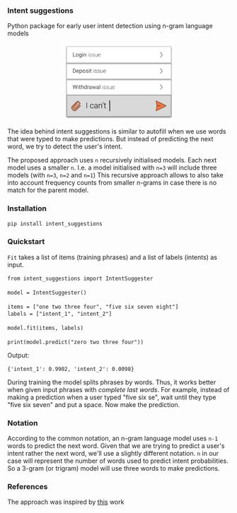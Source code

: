 ### Intent suggestions

Python package for early user intent detection using n-gram language models

<p align="center"><img src="img.png" width="50%"></p>

The idea behind intent suggestions is similar to autofill when we use words that were typed to make predictions. But instead of predicting the next word, we try to detect the user's intent.

The proposed approach uses `n` recursively initialised models. Each next model uses a smaller `n`. I.e. a model initialised with `n=3` will include three models (with `n=3`, `n=2` and `n=1`)
This recursive approach allows to also take into account frequency counts from smaller n-grams in case there is no match for the parent model.

### Installation
```
pip install intent_suggestions
```
### Quickstart
`Fit` takes a list of items (training phrases) and a list of labels (intents) as input.
```
from intent_suggestions import IntentSuggester

model = IntentSuggester()

items = ["one two three four", "five six seven eight"]
labels = ["intent_1", "intent_2"]

model.fit(items, labels)

print(model.predict("zero two three four"))
```
Output:
```
{'intent_1': 0.9902, 'intent_2': 0.0098}
```
During training the model splits phrases by words. Thus, it works better when given input phrases with *complete last words*. For example, instead of making a prediction when a user typed "five six se", wait until they type "five six seven" and put a space. Now make the prediction.

### Notation

According to the common notation, an n-gram language model uses `n-1` words to predict the next word.
Given that we are trying to predict a user's intent rather the next word, we'll use a slightly different notation. `n` in our case will represent the number of words used to predict intent probabilities. So a 3-gram (or trigram) model will use three words to make predictions.

### References

The approach was inspired by [this](https://habr.com/ru/post/346578/) work

